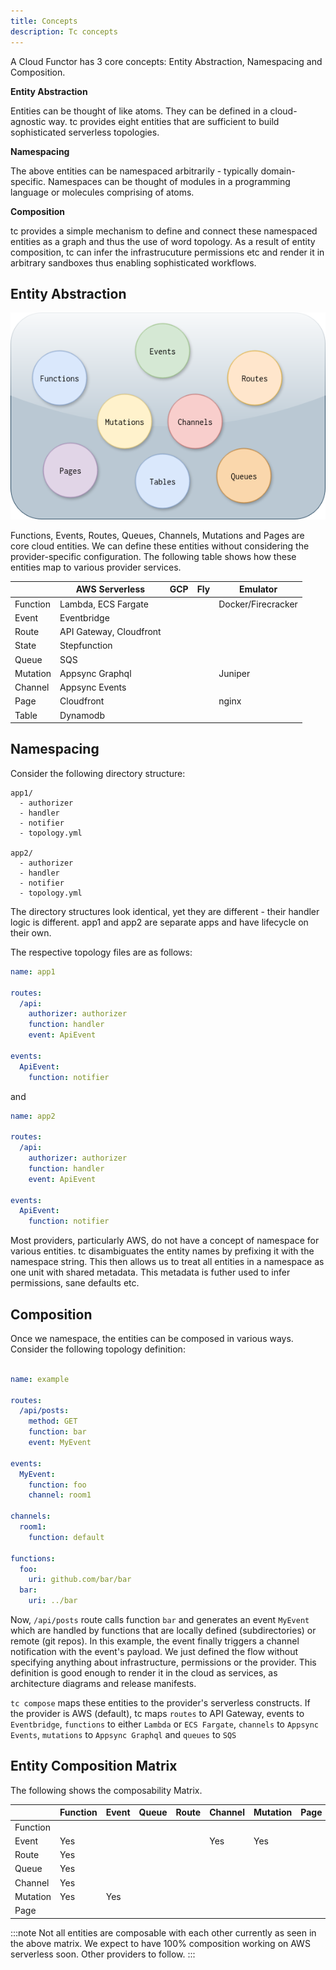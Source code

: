 ```yaml
---
title: Concepts
description: Tc concepts
---
```


A Cloud Functor has 3 core concepts: Entity Abstraction, Namespacing and Composition.

**Entity Abstraction**

Entities can be thought of like atoms. They can be defined in a cloud-agnostic way. tc provides eight entities that are sufficient to build sophisticated serverless topologies.


**Namespacing**

The above entities can be namespaced arbitrarily - typically domain-specific. Namespaces can be thought of modules in a programming language or molecules comprising of atoms.


**Composition**

tc provides a simple mechanism to define and connect these namespaced entities as a graph and thus the use of word topology. As a result of entity composition, tc can infer the infrastrucuture permissions etc and render it in arbitrary sandboxes thus enabling sophisticated workflows.

## Entity Abstraction


[![Entity image]][Entity source]

[Entity image]: ../../../assets/entities.png
[Entity source]: ../../../assets/entities.png

Functions, Events, Routes, Queues, Channels, Mutations and Pages are core cloud entities. We can define these entities without considering the provider-specific configuration. The following table shows how these entities map to various provider services.


|          | AWS Serverless          | GCP | Fly | Emulator           |
|----------|-------------------------|-----|-----|--------------------|
| Function | Lambda, ECS Fargate     |     |     | Docker/Firecracker |
| Event    | Eventbridge             |     |     |                    |
| Route    | API Gateway, Cloudfront |     |     |                    |
| State    | Stepfunction            |     |     |                    |
| Queue    | SQS                     |     |     |                    |
| Mutation | Appsync Graphql         |     |     | Juniper            |
| Channel  | Appsync Events          |     |     |                    |
| Page     | Cloudfront              |     |     | nginx              |
| Table    | Dynamodb                |     |     |                    |


## Namespacing

Consider the following directory structure:

```
app1/
  - authorizer
  - handler
  - notifier
  - topology.yml

app2/
  - authorizer
  - handler
  - notifier
  - topology.yml
```

The directory structures look identical, yet they are different - their handler logic is different. app1 and app2 are separate apps and have lifecycle on their own.

The respective topology files are as follows:

```yaml
name: app1

routes:
  /api:
    authorizer: authorizer
    function: handler
    event: ApiEvent

events:
  ApiEvent:
    function: notifier
```

and

```yaml
name: app2

routes:
  /api:
    authorizer: authorizer
    function: handler
    event: ApiEvent

events:
  ApiEvent:
    function: notifier
```

Most providers, particularly AWS, do not have a concept of namespace for various entities. tc disambiguates the entity names by prefixing it with the namespace string. This then allows us to treat all entities in a namespace as one unit with shared metadata. This metadata is futher used to infer permissions, sane defaults etc.


## Composition

Once we namespace, the entities can be composed in various ways.
Consider the following topology definition:

```yaml

name: example

routes:
  /api/posts:
    method: GET
    function: bar
    event: MyEvent

events:
  MyEvent:
    function: foo
    channel: room1

channels:
  room1:
    function: default

functions:
  foo:
    uri: github.com/bar/bar
  bar:
    uri: ../bar

```

Now, `/api/posts` route calls function `bar` and generates an event `MyEvent` which are handled by functions that are locally defined (subdirectories) or remote (git repos). In this example, the event finally triggers a channel notification with the event's payload. We just defined the flow without specifying anything about infrastructure, permissions or the provider. This definition is good enough to render it in the cloud as services, as architecture diagrams and release manifests.

`tc compose` maps these entities to the provider's serverless constructs. If the provider is AWS (default), tc maps `routes` to API Gateway, events to `Eventbridge`, `functions` to either `Lambda` or `ECS Fargate`, `channels` to `Appsync Events`, `mutations` to `Appsync Graphql` and `queues` to `SQS`


## Entity Composition Matrix

The following shows the composability Matrix.


|          | Function | Event | Queue | Route | Channel | Mutation | Page |
|----------|----------|-------|-------|-------|---------|----------|------|
| Function |          |       |       |       |         |          |      |
| Event    | Yes      |       |       |       | Yes     | Yes      |      |
| Route    | Yes      |       |       |       |         |          |      |
| Queue    | Yes      |       |       |       |         |          |      |
| Channel  | Yes      |       |       |       |         |          |      |
| Mutation | Yes      | Yes   |       |       |         |          |      |
| Page     |          |       |       |       |         |          |      |


:::note
Not all entities are composable with each other currently as seen in the above matrix. We expect to have 100% composition working on AWS serverless soon. Other providers to follow.
:::
